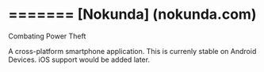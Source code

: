 =======
[Nokunda] (nokunda.com)
=======
Combating Power Theft

A cross-platform smartphone application. This is currenly stable on Android Devices. iOS support would be added later. 

